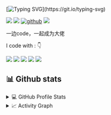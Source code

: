[![Typing SVG](https://readme-typing-svg.herokuapp.com?lines=Hi+everyone!+I+am+Muzhi%2C+Welcome!!!)](https://git.io/typing-svg)
<div align="left">

 
 
[![](	https://img.shields.io/badge/Blogger-FF5722?style=for-the-badge&logo=blogger&logoColor=white)](https://11010101.xyz)
[![](https://img.shields.io/badge/Zhihu-005989?style=for-the-badge&logo=About.me&logoColor=white)](https://www.zhihu.com/column/c_1432753427968999424)
[![github](https://img.shields.io/badge/Muzhi1920-12100E.svg?style=for-the-badge&logo=github&logoColor=white)](https://github.com/Muzhi1920/)
![](https://komarev.com/ghpvc/?username=Muzhi1920&label=PROFILE+VIEWS&style=for-the-badge&color=brightgreen)

 
</div>  
<p align="justify"> 
 一边code，一起成为大佬
</p>

<p align="left">
I code with :  👇

<img src="https://img.shields.io/badge/Python-3776AB?style=for-the-badge&logo=python&logoColor=white"/>  <img src="https://img.shields.io/badge/TensorFlow-FF6F00?style=for-the-badge&logo=tensorflow&logoColor=white"/> <img src="https://img.shields.io/badge/Scala-DC322F?style=for-the-badge&logo=scala&logoColor=white"/> <img src="https://img.shields.io/badge/Spark-FF5C83?style=for-the-badge&logo=Spark AR&logoColor=white"/> <img src="https://img.shields.io/badge/C%2B%2B-00599C?style=for-the-badge&logo=c%2B%2B&logoColor=white"/>
</p>

## 📊 Github stats

<details> 
  <summary>💻 GitHub Profile Stats</summary>
  <br/>
    <a href="https://github.com/anuraghazra/github-readme-stats"><img alt="Muzhi's Github Stats" src="https://github-readme-stats.vercel.app/api/?username=Muzhi1920&show_icons=true&count_private=true&theme=default&hide_border=true&bg_color=fff&title_color=00E676&icon_color=00E676" height="192px"/></a>
  <a href="https://github.com/anuraghazra/github-readme-stats"><img alt="MUzhi's Top Languages" src="https://github-readme-stats.vercel.app/api/top-langs/?username=Muzhi1920&langs_count=8&layout=compact&theme=default&hide_border=true&bg_color=fff&title_color=000&icon_color=000&hide=Jupyter%20Notebook" height="192px"/></a>
  <br/>
</details>

<details>
  <summary>📈 Activity Graph</summary>
  <br/>
<a href="https://github.com/ashutosh00710/github-readme-activity-graph"><img alt="Muzhi's Activity Graph" src="https://activity-graph.herokuapp.com/graph/?username=Muzhi1920&bg_color=fff&color=000&line=00E676&point=000&hide_border=true" /></a>
</details>
